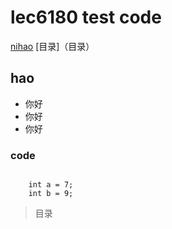 # lec6180 test code 


[nihao](https://www.jianshu.com/p/20e82ddb37cb)
[目录]（目录）
## hao
  * 你好
  * 你好
  * 你好
### code
<pre><code>
    int a = 7;
    int b = 9;
</code></pre>

>目录

